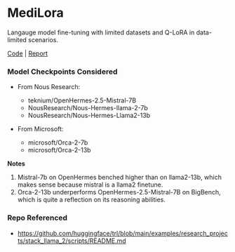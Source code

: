 # MediLora

Langauge model fine-tuning with limited datasets and Q-LoRA in data-limited scenarios.

[Code](https://github.com/yxzwayne/Medilora) | [Report](/report/Medilora_Final_Report.pdf)


### Model Checkpoints Considered

- From Nous Research:

  - teknium/OpenHermes-2.5-Mistral-7B
  - NousResearch/Nous-Hermes-llama-2-7b
  - NousResearch/Nous-Hermes-Llama2-13b

- From Microsoft:
  - microsoft/Orca-2-7b
  - microsoft/Orca-2-13b

**Notes**

1. Mistral-7b on OpenHermes benched higher than on llama2-13b, which makes sense because mistral is a llama2 finetune.
2. Orca-2-13b underperforms OpenHermes-2.5-Mistral-7B on BigBench, which is quite a reflection on its reasoning abilities.

### Repo Referenced

- https://github.com/huggingface/trl/blob/main/examples/research_projects/stack_llama_2/scripts/README.md


